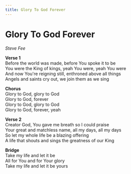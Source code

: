 ```yaml
---
title: Glory To God Forever
---
```


# Glory To God Forever

_Steve Fee_

**Verse 1**  
Before the world was made, before You spoke it to be  
You were the King of kings, yeah You were, yeah You were  
And now You're reigning still, enthroned above all things  
Angels and saints cry out, we join them as we sing  

**Chorus**  
Glory to God, glory to God  
Glory to God, forever  
Glory to God, glory to God  
Glory to God, forever, yeah  

**Verse 2**  
Creator God, You gave me breath so I could praise  
Your great and matchless name, all my days, all my days  
So let my whole life be a blazing offering  
A life that shouts and sings the greatness of our King  

**Bridge**  
Take my life and let it be  
All for You and for Your glory  
Take my life and let it be yours